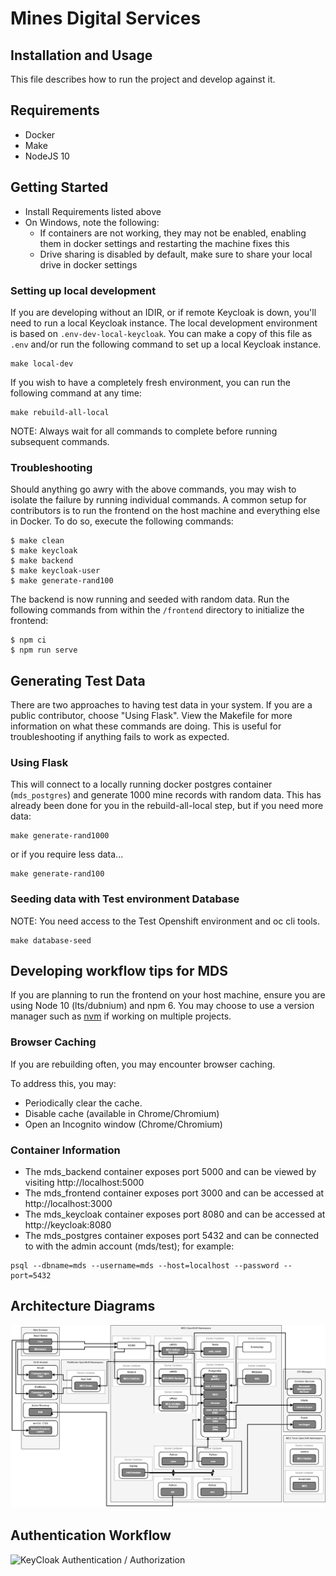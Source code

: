 # Mines Digital Services

## Installation and Usage

This file describes how to run the project and develop against it.

## Requirements

- Docker
- Make
- NodeJS 10

## Getting Started

- Install Requirements listed above
- On Windows, note the following:
    - If containers are not working, they may not be enabled, enabling them in docker settings and restarting the machine fixes this
    - Drive sharing is disabled by default, make sure to share your local drive in docker settings

### Setting up local development

If you are developing without an IDIR, or if remote Keycloak is down, you'll
need to run a local Keycloak instance. The local development environment is
based on `.env-dev-local-keycloak`. You can make a copy of this file as `.env`
and/or run the following command to set up a local Keycloak instance.

```
make local-dev
```

If you wish to have a completely fresh environment, you can run the following
command at any time:

```
make rebuild-all-local
```

NOTE: Always wait for all commands to complete before running subsequent
commands.

### Troubleshooting

Should anything go awry with the above commands, you may wish to isolate the
failure by running individual commands. A common setup for contributors is to
run the frontend on the host machine and everything else in Docker. To do so,
execute the following commands:

```
$ make clean
$ make keycloak
$ make backend
$ make keycloak-user
$ make generate-rand100
```

The backend is now running and seeded with random data. Run the following
commands from within the `/frontend` directory to initialize the frontend:
```
$ npm ci
$ npm run serve
```


## Generating Test Data

There are two approaches to having test data in your system.  If you are a
public contributor, choose "Using Flask". View the Makefile for more
information on what these commands are doing. This is useful for
troubleshooting if anything fails to work as expected.

### Using Flask

This will connect to a locally running docker postgres container
(`mds_postgres`) and generate 1000 mine records with random data. This has
already been done for you in the rebuild-all-local step, but if you need more
data:

```
make generate-rand1000
```

or if you require less data...

```
make generate-rand100
```

### Seeding data with Test environment Database

NOTE: You need access to the Test Openshift environment and oc cli tools.

```
make database-seed
```

## Developing workflow tips for MDS

If you are planning to run the frontend on your host machine, ensure you are
using Node 10 (lts/dubnium) and npm 6. You may choose to use a version manager
such as [nvm](https://github.com/nvm-sh/nvm) if working on multiple projects.

### Browser Caching

If you are rebuilding often, you may encounter browser caching.

To address this, you may:

- Periodically clear the cache.
- Disable cache (available in Chrome/Chromium)
- Open an Incognito window (Chrome/Chromium)


### Container Information

- The mds_backend container exposes port 5000 and can be viewed by visiting http://localhost:5000
- The mds_frontend container exposes port 3000 and can be accessed at http://localhost:3000
- The mds_keycloak container exposes port 8080 and can be accessed at http://keycloak:8080
- The mds_postgres container exposes port 5432 and can be connected to with the admin account (mds/test); for example:

```
psql --dbname=mds --username=mds --host=localhost --password --port=5432
```

## Architecture Diagrams

![High Level Architecture](docs\MDS_Arch.png)

## Authentication Workflow

![KeyCloak Authentication / Authorization](https://user-images.githubusercontent.com/25966613/52016147-a302a800-2498-11e9-87ce-e59bd0464656.png)
